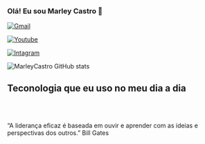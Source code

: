 
### Olá! Eu sou Marley Castro 🤙

[![Gmail](https://img.shields.io/badge/Gmail-D14836?style=for-the-badge&logo=gmail&logoColor=white)](marleynascimento978@gmail.com) 

[![Youtube](https://img.shields.io/badge/YouTube-FF0000?style=for-the-badge&logo=youtube&logoColor=white)](https://www.youtube.com/@MarleyCastro_1) <br>

[![Intagram](https://img.shields.io/badge/Instagram-E4405F?style=for-the-badge&logo=instagram&logoColor=white)](https://www.instagram.com/marleycn_/)<br>

![MarleyCastro GitHub stats](https://github-readme-stats.vercel.app/api?username=MarleyCastro&show_icons=true)

## Teconologia que eu uso no meu dia a dia

<div style="display: inlineblock"><br/>
<img align alt="" src="<div style="display: inlineblock"><br/>
<img align alt="" src="https://img.shields.io/badge/HTML5-E34F26?style=for-the-badge&logo=html5&logoColor=white" /> <br>
<img align alt="" src="https://img.shields.io/badge/CSS3-1572B6?style=for-the-badge&logo=css3&logoColor=white" /> <br>
<img align alt="" src="https://img.shields.io/badge/JavaScript-F7DF1E?style=for-the-badge&logo=javascript&logoColor=black" /> <br>
</div> <br/>

“A liderança eficaz é baseada em ouvir e aprender com as ideias e perspectivas dos outros.” Bill Gates

